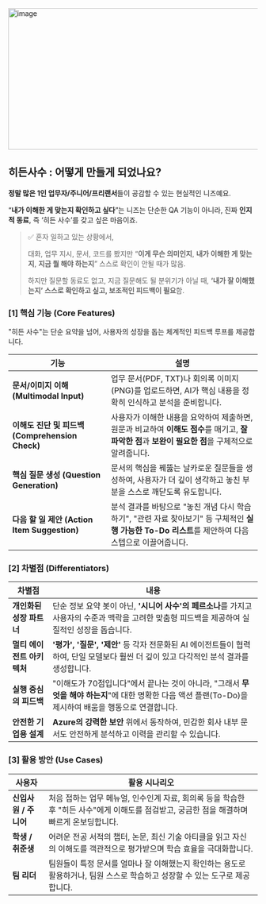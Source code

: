 <img width="754" height="285" alt="image" src="https://github.com/user-attachments/assets/6f9f0496-e775-4cd4-9b26-4b8bd407b8ca" />


## 히든사수 : 어떻게 만들게 되었나요? 

**정말 많은 1인 업무자/주니어/프리랜서**들이 공감할 수 있는 현실적인 니즈예요.

“**내가 이해한 게 맞는지 확인하고 싶다**”는 니즈는 단순한 QA 기능이 아니라, 진짜 **인지적 동료**, 즉 ‘히든 사수’를 갖고 싶은 마음이죠.

> ✅ 혼자 일하고 있는 상황에서,
>
> 대화, 업무 지시, 문서, 코드를 봤지만 “**이게 무슨 의미인지**, **내가 이해한 게 맞는지**, **지금 뭘 해야 하는지**” 스스로 확인이 안될 때가 많음.
>
> 하지만 질문할 동료도 없고, 지금 질문해도 될 분위기가 아닐 때, **‘내가 잘 이해했는지’ 스스로 확인하고 싶고, 보조적인 피드백이 필요**함.
>

### **[1] 핵심 기능 (Core Features)**

"히든 사수"는 단순 요약을 넘어, 사용자의 성장을 돕는 체계적인 피드백 루프를 제공합니다.

| 기능 | 설명 |
| --- | --- |
| **문서/이미지 이해 (Multimodal Input)** | 업무 문서(PDF, TXT)나 회의록 이미지(PNG)를 업로드하면, AI가 핵심 내용을 정확히 인식하고 분석을 준비합니다. |
| **이해도 진단 및 피드백 (Comprehension Check)** | 사용자가 이해한 내용을 요약하여 제출하면, 원문과 비교하여 **이해도 점수**를 매기고, **잘 파악한 점**과 **보완이 필요한 점**을 구체적으로 알려줍니다. |
| **핵심 질문 생성 (Question Generation)** | 문서의 핵심을 꿰뚫는 날카로운 질문들을 생성하여, 사용자가 더 깊이 생각하고 놓친 부분을 스스로 깨닫도록 유도합니다. |
| **다음 할 일 제안 (Action Item Suggestion)** | 분석 결과를 바탕으로 "놓친 개념 다시 학습하기", "관련 자료 찾아보기" 등 구체적인 **실행 가능한 To-Do 리스트**를 제안하여 다음 스텝으로 이끌어줍니다. |

### **[2] 차별점 (Differentiators)**

| 차별점 | 내용 |
| --- | --- |
| **개인화된 성장 파트너** | 단순 정보 요약 봇이 아닌, **'시니어 사수'의 페르소나**를 가지고 사용자의 수준과 맥락을 고려한 맞춤형 피드백을 제공하여 실질적인 성장을 돕습니다. |
| **멀티 에이전트 아키텍처** | **'평가', '질문', '제안'** 등 각자 전문화된 AI 에이전트들이 협력하여, 단일 모델보다 훨씬 더 깊이 있고 다각적인 분석 결과를 생성합니다. |
| **실행 중심의 피드백** | "이해도가 70점입니다"에서 끝나는 것이 아니라, "그래서 **무엇을 해야 하는지**"에 대한 명확한 다음 액션 플랜(To-Do)을 제시하여 배움을 행동으로 연결합니다. |
| **안전한 기업용 설계** | **Azure의 강력한 보안** 위에서 동작하여, 민감한 회사 내부 문서도 안전하게 분석하고 이력을 관리할 수 있습니다. |

### **[3] 활용 방안 (Use Cases)**

| 사용자 | 활용 시나리오 |
| --- | --- |
| **신입사원 / 주니어** | 처음 접하는 업무 메뉴얼, 인수인계 자료, 회의록 등을 학습한 후 "히든 사수"에게 이해도를 점검받고, 궁금한 점을 해결하며 빠르게 온보딩합니다. |
| **학생 / 취준생** | 어려운 전공 서적의 챕터, 논문, 최신 기술 아티클을 읽고 자신의 이해도를 객관적으로 평가받으며 학습 효율을 극대화합니다. |
| **팀 리더** | 팀원들이 특정 문서를 얼마나 잘 이해했는지 확인하는 용도로 활용하거나, 팀원 스스로 학습하고 성장할 수 있는 도구로 제공합니다. |

